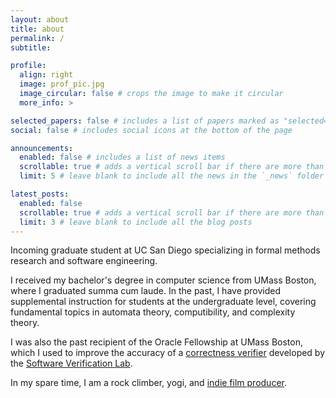 ```yaml
---
layout: about
title: about
permalink: /
subtitle:

profile:
  align: right
  image: prof_pic.jpg
  image_circular: false # crops the image to make it circular
  more_info: >

selected_papers: false # includes a list of papers marked as "selected={true}"
social: false # includes social icons at the bottom of the page

announcements:
  enabled: false # includes a list of news items
  scrollable: true # adds a vertical scroll bar if there are more than 3 news items
  limit: 5 # leave blank to include all the news in the `_news` folder

latest_posts:
  enabled: false
  scrollable: true # adds a vertical scroll bar if there are more than 3 new posts items
  limit: 3 # leave blank to include all the blog posts
---
```


Incoming graduate student at UC San Diego specializing in formal methods research and software engineering.

I received my bachelor's degree in computer science from UMass Boston, where I graduated summa cum laude. In the past, I have provided supplemental instruction for students at the undergraduate level, covering fundamental topics in automata theory, computibility, and complexity theory.

I was also the past recipient of the Oracle Fellowship at UMass Boston, which I used to improve the accuracy of a [correctness verifier](https://gitlab.com/umb-svl/faial) developed by the [Software Verification Lab](https://umb-svl.gitlab.io/).

In my spare time, I am a rock climber, yogi, and [indie film producer](https://www.imdb.com/name/nm11805885/).